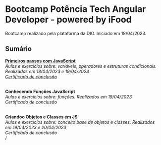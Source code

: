 # **Bootcamp Potência Tech Angular Developer - powered by iFood**
Bootcamp realizado pela plataforma da DIO. 
Iniciado em 18/04/2023.

## **Sumário**
[**Primeiros passos com JavaScript**](https://github.com/yunnosnd/dio-desafio-github-primeiro-repositorio/tree/main/Potência%20Tech%20Angular%20Developer%20powered%20by%20iFood/Primeiros%20passos%20com%20JS)<br>
*Aulas e exercícios sobre: variáveis, operadores e estruturas condicionais. Realizados em 18/04/2023 e 19/04/2023*<br>
[*Certificado de conclusão*](https://github.com/yunnosnd/dio-desafio-github-primeiro-repositorio/blob/main/Potência%20Tech%20Angular%20Developer%20powered%20by%20iFood/Primeiros%20passos%20com%20JS/Certificado.pdf)<br>
<br>

**Conhecendo Funções JavaScript** <br>
*Aulas e exercícios sobre: funções. Realizados em 19/04/2023*<br>
*Certificado de conclusão*<br>
<br>

**Criandoo Objetos e Classes em JS** <br>
*Aulas e exercícios sobre: conceito base de objetos e classes. Realizados em 19/04/2023 e 20/04/2023*<br>
*Certificado de conclusão*<br>/
<br>
